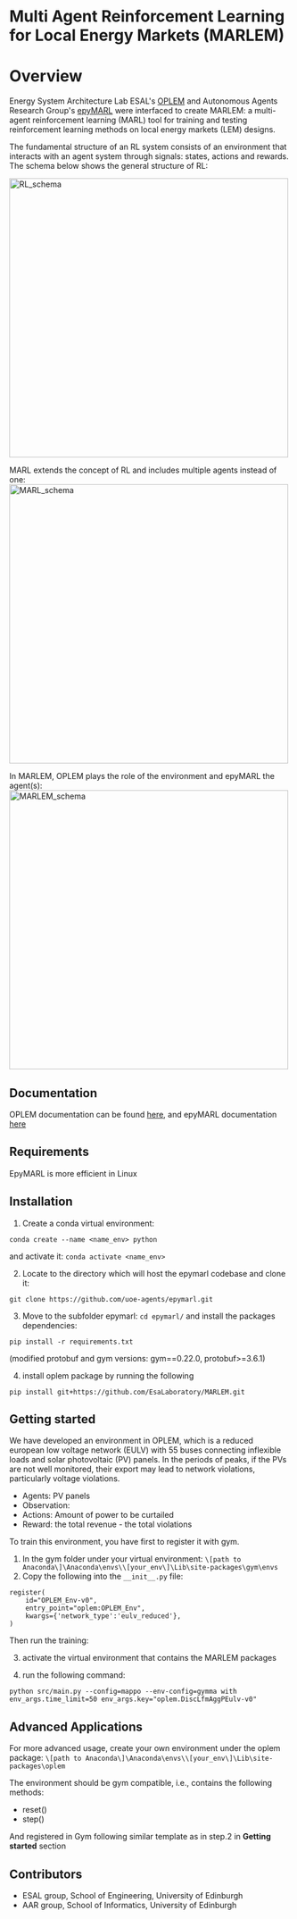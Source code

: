 # Multi Agent Reinforcement Learning for Local Energy Markets (MARLEM)

Overview
=============

Energy System Architecture Lab ESAL's [OPLEM](https://github.com/EsaLaboratory/OPLEM) and Autonomous Agents Research Group's [epyMARL](https://github.com/uoe-agents/epymarl) were interfaced to create MARLEM: a multi-agent reinforcement learning (MARL) tool for training and testing reinforcement learning methods on local energy markets (LEM) designs.

The fundamental structure of an RL system consists of an environment that interacts with an agent system through signals: states, actions and rewards. The schema below shows the general structure of RL:

<img src="https://github.com/EsaLaboratory/MARLEM/assets/65967906/49608a50-c0d4-495d-ac10-c22eebf2c0fd.png" alt="RL_schema" width="500">

MARL extends the concept of RL and includes multiple agents instead of one:
<img src="https://github.com/EsaLaboratory/MARLEM/assets/65967906/70691924-c3d1-4b05-893d-ba3fff30ae02.png" alt="MARL_schema" width="500">

In MARLEM, OPLEM plays the role of the environment and epyMARL the agent(s):
<img src="https://github.com/EsaLaboratory/MARLEM/assets/65967906/ce72c5e2-9039-4e12-a055-172793f6ea09.png" alt="MARLEM_schema" width="500">

Documentation
-------------
OPLEM documentation can be found [here](https://open-new.readthedocs.io/en/latest/), and epyMARL documentation [here](https://agents.inf.ed.ac.uk/blog/epymarl/)

Requirements
------------
EpyMARL is more efficient in Linux

Installation
-------------
1. Create a conda virtual environment:
```
conda create --name <name_env> python
```
and activate it: `conda activate <name_env>`

2. Locate to the directory which will host the epymarl codebase and clone it:
```
git clone https://github.com/uoe-agents/epymarl.git
```
3. Move to the subfolder epymarl: `cd epymarl/` and install the packages dependencies:
```
pip install -r requirements.txt
```
(modified protobuf and gym versions: gym==0.22.0, protobuf>=3.6.1)

4. install oplem package by running the following
```
pip install git+https://github.com/EsaLaboratory/MARLEM.git
```

Getting started
----------------

We have developed an environment in OPLEM, which is a reduced european low voltage network (EULV) with 55 buses connecting inflexible loads and  solar photovoltaic (PV) panels. In the periods of peaks, if the PVs are not well monitored, their export may lead to network violations, particularly voltage violations.
- Agents: PV panels
- Observation: 
- Actions: Amount of power to be curtailed
- Reward: the total revenue - the total violations

To train this environment, you have first to register it with gym.
1. In the gym folder under your virtual environment: `\[path to Anaconda\]\Anaconda\envs\\[your_env\]\Lib\site-packages\gym\envs`
2. Copy the following into the `__init__.py` file:
```
register(
    id="OPLEM_Env-v0",
    entry_point="oplem:OPLEM_Env",
    kwargs={'network_type':'eulv_reduced'},
)
```
Then run the training:
   
3. activate the virtual environment that contains the MARLEM packages
   
4. run the following command:
```
python src/main.py --config=mappo --env-config=gymma with env_args.time_limit=50 env_args.key="oplem.DiscLfmAggPEulv-v0"
```

Advanced Applications
---------------------
For more advanced usage, create your own environment under the oplem package: `\[path to Anaconda\]\Anaconda\envs\\[your_env\]\Lib\site-packages\oplem`

The environment should be gym compatible, i.e., contains the following methods:
- reset()
- step()
  
And registered in Gym following similar template as in step.2 in **Getting started** section

Contributors
------------
- ESAL group, School of Engineering, University of Edinburgh
- AAR group, School of Informatics, University of Edinburgh



